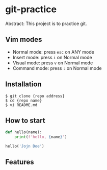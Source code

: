 # git-practice

Abstract: This project is to practice git.

## Vim modes

- Normal mode: press `esc` on ANY mode
- Insert mode: press `i` on Normal mode
- Visual mode: press `v` on Normal mode
- Command mode: press `:` on Normal mode

## Installation

```shell
$ git clone {repo address}
$ cd {repo name}
$ vi README.md
```


## How to start

```python
def hello(name):
	print(f'hello, {name}')

hello('Jojn Doe')
```

## Features

